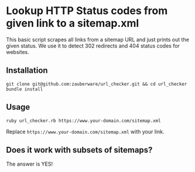 # Lookup HTTP Status codes from given link to a sitemap.xml

This basic script scrapes all links from a sitemap URL and just prints out the given status. We use it to detect 302 redirects and 404 status codes for websites.

## Installation

```
git clone git@github.com:zauberware/url_checker.git && cd url_checker
bundle install
```

## Usage

```
ruby url_checker.rb https://www.your-domain.com/sitemap.xml
```

Replace `https://www.your-domain.com/sitemap.xml` with your link.

## Does it work with subsets of sitemaps?

The answer is YES!
